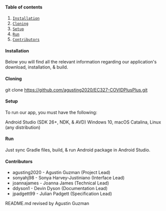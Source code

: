 #### Table of contents
1. [`Installation`](#Installation)
2. [`Cloning`](#Cloning)
3. [`Setup`](#Setup)
4. [`Run`](#Run)
5. [`Contributors`](#Contributors)

#### Installation

Below you will find all the relevant information regarding our application's download, installation, & build.

#### Cloning

git clone https://github.com/agusting2020/EC327-COVIDPlusPlus.git

#### Setup

To run our app, you must have the following:

Android Studio (SDK 26+, NDK, & AVD)
Windows 10, macOS Catalina, Linux (any distribution)

#### Run
Just sync Gradle files, build, & run Android package in Android Studio.

#### Contributors
- agusting2020 - Agustin Guzman (Project Lead)
- sonyahj98 - Sonya Harvey-Justiniano (Interface Lead)
- joannajames - Joanna James (Technical Lead)
- ddyson1 - Devin Dyson (Documentation Lead)
- jpadgett99 - Julian Padgett (Specification Lead)


README.md revised by Agustin Guzman
